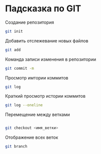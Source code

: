 # Падсказка по GIT

Создание репозитория
```sh
git init
```
Добавить отслежевание новых файлов
```sh
git add
```

Команда записи изменения в репозитории
```sh
git commit -m 
```

Просмотр имтории коммитов
```sh
git log
```

Краткий просмотр истории коммитов
```sh
git log --oneline
```

Перемещение между ветками
```sh

git checkout <имя_ветки>

```

Отображение всех веток
```sh
git branch
```

